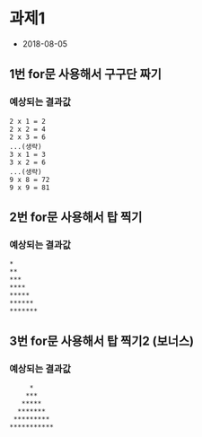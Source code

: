 # 과제1

* 2018-08-05

## 1번 for문 사용해서 구구단 짜기

### 예상되는 결과값
```
2 x 1 = 2
2 x 2 = 4
2 x 3 = 6
...(생략)
3 x 1 = 3
3 x 2 = 6
...(생략)
9 x 8 = 72
9 x 9 = 81
```

## 2번 for문 사용해서 탑 찍기

### 예상되는 결과값
```
*
**
***
****
*****
******
*******
```

## 3번 for문 사용해서 탑 찍기2 (보너스)

### 예상되는 결과값
```
     *
    ***
   *****
  *******
 *********
***********
```
